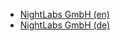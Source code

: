 -   [NightLabs GmbH (en)](http://wiki.nightlabs.de/en/SwPat "wikilink")
-   [NightLabs GmbH (de)](http://wiki.nightlabs.de/de/SwPat "wikilink")
